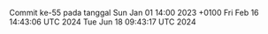 Commit ke-55 pada tanggal Sun Jan 01 14:00 2023 +0100
Fri Feb 16 14:43:06 UTC 2024
Tue Jun 18 09:43:17 UTC 2024
